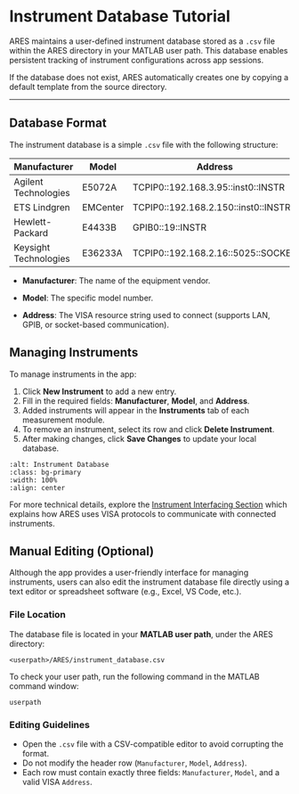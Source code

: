 # Instrument Database Tutorial

ARES maintains a user-defined instrument database stored as a `.csv` file within the ARES directory in your MATLAB user path. This database enables persistent tracking of instrument configurations across app sessions.

If the database does not exist, ARES automatically creates one by copying a default template from the source directory.

-------------------

## Database Format

The instrument database is a simple `.csv` file with the following structure:

|**Manufacturer**      |**Model** |**Address**                         |
|----------------------|----------|------------------------------------|
|Agilent Technologies  |E5072A    |TCPIP0::192.168.3.95::inst0::INSTR  |
|ETS Lindgren          |EMCenter  |TCPIP0::192.168.2.150::inst0::INSTR |
|Hewlett-Packard       |E4433B    |GPIB0::19::INSTR                    |
|Keysight Technologies |E36233A   |TCPIP0::192.168.2.16::5025::SOCKET  |

- **Manufacturer**: The name of the equipment vendor.

- **Model**: The specific model number.

- **Address**: The VISA resource string used to connect (supports LAN, GPIB, or socket-based communication).

## Managing Instruments
To manage instruments in the app:

1. Click **New Instrument** to add a new entry.
2. Fill in the required fields: **Manufacturer**, **Model**, and **Address**.
3. Added instruments will appear in the **Instruments** tab of each measurement module.
4. To remove an instrument, select its row and click **Delete Instrument**.
5. After making changes, click **Save Changes** to update your local database.

```{image} ./assets/Settings/instrument_database.png
:alt: Instrument Database
:class: bg-primary
:width: 100%
:align: center
```

For more technical details, explore the [Instrument Interfacing Section](https://aresapp.readthedocs.io/latest/instr_interface.html) which explains how ARES uses VISA protocols to communicate with connected instruments.

## Manual Editing (Optional)
Although the app provides a user-friendly interface for managing instruments, users can also edit the instrument database file directly using a text editor or spreadsheet software (e.g., Excel, VS Code, etc.).

### File Location
The database file is located in your **MATLAB user path**, under the ARES directory:

```none
<userpath>/ARES/instrument_database.csv
```

To check your user path, run the following command in the MATLAB command window:

```none
userpath
```

### Editing Guidelines
- Open the `.csv` file with a CSV-compatible editor to avoid corrupting the format.
- Do not modify the header row (`Manufacturer`, `Model`, `Address`).
- Each row must contain exactly three fields:
`Manufacturer`, `Model`, and a valid VISA `Address`.
